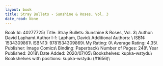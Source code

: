 ```yaml
---
layout: book
title: Stray Bullets - Sunshine & Roses, Vol. 3
date_read: None
---
```


Book Id: 40277725\ 
Title: Stray Bullets: Sunshine & Roses, Vol. 3\ 
Author: David Lapham\ 
Author l-f: Lapham, David\ 
Additional Authors: \ 
ISBN: 1534309861\ 
ISBN13: 9781534309869\ 
My Rating: 0\ 
Average Rating: 4.35\ 
Publisher: Image Comics\ 
Binding: Paperback\ 
Number of Pages: 248\ 
Year Published: 2018\ 
Date Added: 2020/07/05\ 
Bookshelves: kupka-wstydu\ 
Bookshelves with positions: kupka-wstydu (#1656)\ 

